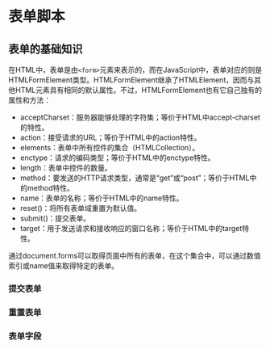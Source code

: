 # 表单脚本

## 表单的基础知识

在HTML中，表单是由```<form>```元素来表示的，而在JavaScript中，表单对应的则是HTMLFormElement类型。HTMLFormElement继承了HTMLElement，因而与其他HTML元素具有相同的默认属性。不过，HTMLFormElement也有它自己独有的属性和方法：

* acceptCharset：服务器能够处理的字符集；等价于HTML中accept-charset的特性。
* action：接受请求的URL；等价于HTML中的action特性。
* elements：表单中所有控件的集合（HTMLCollection）。
* enctype：请求的编码类型；等价于HTML中的enctype特性。
* length：表单中控件的数量。
* method：要发送的HTTP请求类型，通常是“get”或“post”；等价于HTML中的method特性。
* name：表单的名称；等价于HTML中的name特性。
* reset()：将所有表单域重置为默认值。
* submit()：提交表单。
* target：用于发送请求和接收响应的窗口名称；等价于HTML中的target特性。


通过document.forms可以取得页面中所有的表单，在这个集合中，可以通过数值索引或name值来取得特定的表单。

### 提交表单

### 重置表单

### 表单字段

